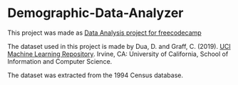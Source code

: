 # Demographic-Data-Analyzer
This project was made as [Data Analysis project for freecodecamp](https://www.freecodecamp.org/learn/data-analysis-with-python/data-analysis-with-python-projects/demographic-data-analyzer)

The dataset used in this project is made by Dua, D. and Graff, C. (2019). [UCI Machine Learning Repository](http://archive.ics.uci.edu/ml/index.php). Irvine, CA: University of California, School of Information and Computer Science.

The dataset was extracted from the 1994 Census database.
